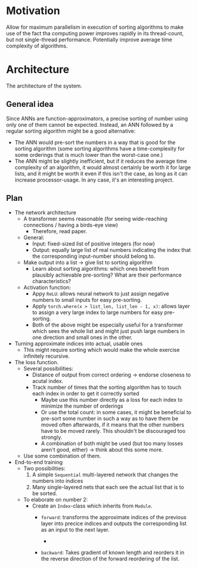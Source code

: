 # Motivation

Allow for maximum parallelism in execution of sorting algorithms to make use of the fact tha computing power improves rapidly in its thread-count, but not single-thread performance. Potentially improve average time complexity of algorithms.

# Architecture

The architecture of the system.

## General idea

Since ANNs are function-approximators, a precise sorting of number using only one of them cannot be expected. Instead, an ANN followed by a regular sorting algorithm might be a good alternative:

- The ANN would pre-sort the numbers in a way that is good for the sorting algorithm (some sorting algorithms have a time-complexity for some orderings that is much lower than the worst-case one.)
- The ANN might be slightly inefficient, but if it reduces the average time complexity of an algorithm, it would almost certainly be worth it for large lists, and it might be worth it even if this isn't the case, as long as it can increase processor-usage. In any case, it's an interesting project.

## Plan

- The network architecture
	- A transformer seems reasonable (for seeing wide-reaching connections / having a birds-eye view)
		- Therefore, read paper.
	- General:
		- Input: fixed-sized list of positive integers (for now)
		- Output: equally large list of real numbers indicating the index that the corresponding input-number should belong to.
	- Make output into a list -> give list to sorting algorithm
		- Learn about sorting algorithms: which ones benefit from plausibly achievable pre-sorting? What are their performance characteristics?
	- Activation function:
		- Appy `ReLU`: allows neural network to just assign negative numbers to small inputs for easy pre-sorting.
		- Apply `torch.where(x > list_len, list_len - 1, x)`: allows layer to assign a very large index to large numbers for easy pre-sorting.
		- Both of the above might be especially useful for a transformer which sees the whole list and might just push large numbers in one direction and small ones in the other.
- Turning approximate indices into actual, usable ones
	- This might require sorting which would make the whole exercise infinitely recursive.
- The loss function. 
	- Several possibilities:
		- Distance of output from correct ordering -> endorse closeness to acutal index.
		- Track number of times that the sorting algorithm has to touch each index in order to get it correctly sorted 
			- Maybe use this number directly as a loss for each index to minimize the number of orderings
			- Or use the total count: in some cases, it might be beneficial to pre-sort some number in such a way as to have them be moved often afterwards, if it means that the other numbers have to be moved rarely. This shouldn't be discouraged too strongly. 
			- A combination of both might be used (but too many losses aren't good, either) -> think about this some more.
	- Use some combination of them.
- End-to-end training
	- Two possibilities:
		1. A simple `Sequential` multi-layered network that changes the numbers into  indices
		2. Many single-layered nets that each see the actual list that is to be sorted. 
	- To elaborate on number 2:
		- Create an `Index`-class which inherits from `Module`.
			- `forward`: transforms the approximate indices of the previous layer into precice indices and outputs the corresponding list as an input to the next layer.
				
				- 
			- `backward`: Takes gradient of known length and reorders it in the reverse direction of the forward reordering of the list.
